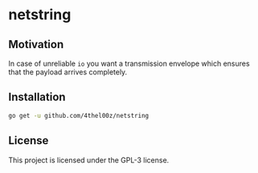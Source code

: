 # netstring

## Motivation

In case of unreliable `io` you want a transmission envelope which ensures that the payload arrives completely.

## Installation

```bash
go get -u github.com/4thel00z/netstring
```

## License

This project is licensed under the GPL-3 license.
